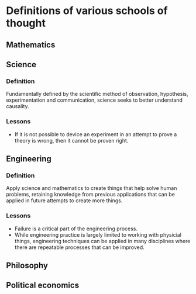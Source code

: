 # Definitions of various schools of thought

## Mathematics

## Science
### Definition
Fundamentally defined by the scientific method of observation, hypothesis, experimentation and communication, science seeks to better
understand causality.

### Lessons
* If it is not possible to device an experiment in an attempt to prove a theory is wrong, then it cannot be proven right. 

## Engineering
### Definition
Apply science and mathematics to create things that help solve human problems, retaining knowledge from previous applications that can be
applied in future attempts to create more things.

### Lessons
* Failure is a critical part of the engineering process.
* While engineering practice is largely limited to working with physicial things, engineering techniques can be applied in many
  disciplines where there are repeatable processes that can be improved.

## Philosophy

## Political economics
